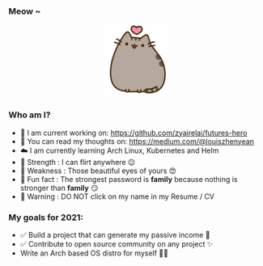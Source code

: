 ### Meow ~

<p align="center">
  <img src="kitten.png">
</p>

### Who am I?
- 🤖 I am current working on: https://github.com/zyairelai/futures-hero
- 🦄 You can read my thoughts on: https://medium.com/@louiszhenyean 
- ☁️ I am currently learning Arch Linux, Kubernetes and Helm 
- 💪 Strength : I can flirt anywhere 😉
- 🥺 Weakness : Those beautiful eyes of yours 😍
- 🤔 Fun fact : The strongest password is **family** because nothing is stronger than **family** 😏
- 🚫 Warning  : DO NOT click on my name in my Resume / CV

### My goals for 2021:
- ✅ Build a project that can generate my passive income 🚀
- ✅ Contribute to open source community on any project ✨
- Write an Arch based OS distro for myself 👨‍💻
